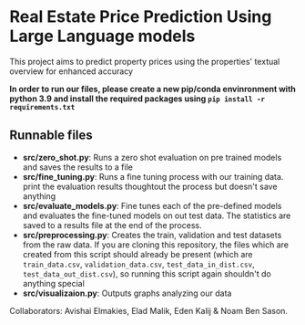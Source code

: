 # Real Estate Price Prediction Using Large Language models
This project aims to predict property prices using the properties' textual overview for enhanced accuracy

**In order to run our files, please create a new pip/conda envinronment with python 3.9 and install the required packages using `pip install -r requirements.txt`**

## Runnable files
- **src/zero_shot.py**: Runs a zero shot evaluation on pre trained models and saves the results to a file
- **src/fine_tuning.py**: Runs a fine tuning process with our training data. print the evaluation results thoughtout the process but doesn't save anything
- **src/evaluate_models.py**: Fine tunes each of the pre-defined models and evaluates the fine-tuned models on out test data. The statistics are saved to a results file at the end of the process.
- **src/preprocessing.py**: Creates the train, validation and test datasets from the raw data. If you are cloning this repository, the files which are created from this script should already be present (which are `train_data.csv`, `validation_data.csv`, `test_data_in_dist.csv`, `test_data_out_dist.csv`), so running this script again shouldn't do anything special
- **src/visualizaion.py**: Outputs graphs analyzing our data

Collaborators: Avishai Elmakies, Elad Malik, Eden Kalij & Noam Ben Sason.

